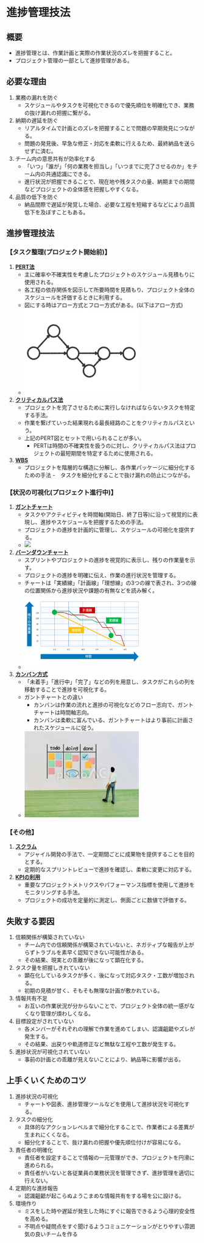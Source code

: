 # 進捗管理技法

## 概要
- 進捗管理とは、作業計画と実際の作業状況のズレを把握すること。
- プロジェクト管理の一部として進捗管理がある。

## 必要な理由
1. 業務の漏れを防ぐ
    - スケジュールやタスクを可視化できるので優先順位を明確化でき、業務の抜け漏れの把握に繋がる。
2. 納期の遅延を防ぐ
    - リアルタイムで計画とのズレを把握することで問題の早期発見につながる。
    - 問題の発見後、早急な修正・対応を柔軟に行えるため、最終納品を送らせずに済む。
3. チーム内の意思共有が効率化する
    - 「いつ」「誰が」「何の業務を担当し」「いつまでに完了させるのか」をチーム内の共通認識にできる。
    - 進行状況が把握できることで、現在地や残タスクの量、納期までの期間などプロジェクトの全体感を把握しやすくなる。
4. 品質の低下を防ぐ
    - 納品間際で遅延が発覚した場合、必要な工程を短縮するなどにより品質低下を及ぼすこともある。

## 進捗管理技法
### 【タスク整理(プロジェクト開始前)】
1. **<u>PERT法</u>**
    - 主に確率や不確実性を考慮したプロジェクトのスケジュール見積もりに使用される。
    - 各工程の依存関係を図示して所要時間を見積もり、プロジェクト全体のスケジュールを評価するときに利用する。
    - 図にする時はアロー方式とフロー方式がある。(以下はアロー方式)
    - <img width="300" src="img/PERT図.jpeg">
2. **<u>クリティカルパス法</u>**
    - プロジェクトを完了させるために実行しなければならないタスクを特定する手法。
    - 作業を繋げていった結果現れる最長経路のことをクリティカルパスという。
    - 上記のPERT図とセットで用いられることが多い。
        - PERTは時間の不確実性を扱うのに対し、クリティカルパス法はプロジェクトの最短期間を特定するために使用される。
3. **<u>WBS</u>**
    - プロジェクトを階層的な構造に分解し、各作業パッケージに細分化するための手法
    -　タスクを細分化することで抜け漏れの防止につながる。

### 【状況の可視化(プロジェクト進行中)】
1. **<u>ガントチャート</u>**
    - タスクやアクティビティを時間軸(開始日、終了日等)に沿って視覚的に表現し、進捗やスケジュールを把握するための手法。
    - プロジェクトの進捗を計画的に管理し、スケジュールの可視化を提供する。
    - <img width="300" src="img/ガントチャート.avif">
2. **<u>バーンダウンチャート</u>**
    - スプリントやプロジェクトの進捗を視覚的に表示し、残りの作業量を示す。
    - プロジェクトの進捗を明確に伝え、作業の進行状況を管理する。
    - チャートは「実績線」「計画線」「理想線」の3つの線で表され、3つの線の位置関係から進捗状況や課題の有無などを読み解く。
    - <img width="300" src="img/バーンダウンチャート.webp">
3. **<u>カンバン方式</u>**
    - 「未着手」「進行中」「完了」などの列を用意し、タスクがこれらの列を移動することで進捗を可視化する。
    - ガントチャートとの違い
        - カンバンは作業の流れと進捗の可視化などのフロー志向で、ガントチャートは時間軸志向。
        - カンバンは柔軟に富んでいる、ガントチャートはより事前に計画されたスケジュールに従う。
    - <img width="300" src="img/カンバン方式.jpeg">

### 【その他】
1. **<u>スクラム</u>**
    - アジャイル開発の手法で、一定期間ごとに成果物を提供することを目的とする。
    -  定期的なスプリントレビューで進捗を確認し、柔軟に変更に対応する。
2. **<u>KPIの利用</u>**
    - 重要なプロジェクトメトリクスやパフォーマンス指標を使用して進捗をモニタリングする手法。
    - プロジェクトの成功を定量的に測定し、側面ごとに数値で評価する。

## 失敗する要因
1. 信頼関係が構築されていない
    - チーム内での信頼関係が構築されていないと、ネガティブな報告が上がらずトラブルを素早く認知できない可能性がある。
    - その結果、現実との乖離が後になって顕在化する。
2. タスク量を把握しきれていない
    - 顕在化しているタスクが多く、後になって対応タスク・工数が増加される。
    - 初期の見積が甘く、そもそも無理な計画が敷かれている。
3. 情報共有不足
    - お互いの作業状況が分からないことで、プロジェクト全体の統一感がなくなり管理が煩わしくなる。
4. 目標設定がされていない
    - 各メンバーがそれぞれの理解で作業を進めてしまい、認識齟齬やズレが発生する。
    - その結果、出戻りや軌道修正など無駄な工程や工数が発生する。
5. 進捗状況が可視化されていない
    - 事前の計画との乖離が見えないことにより、納品等に影響が出る。

## 上手くいくためのコツ
1. 進捗状況の可視化
    - チャートや図表、進捗管理ツールなどを使用して進捗状況を可視化する。
2. タスクの細分化
    - 具体的なアクションレベルまで細分化することで、作業者による差異が生まれにくくなる。
    - 細分化することで、抜け漏れの把握や優先順位付けが容易になる。
3. 責任者の明確化
    - 責任者を設定することで情報の一元管理ができ、プロジェクトを円滑に進められる。
    - 責任者がいないと各従業員の業務状況を管理できず、進捗管理を適切に行えない。
4. 定期的な進捗報告
    - 認識齟齬が起こらぬようこまめな情報共有をする場を公に設ける。
5. 環境作り
    - ミスをした時や遅延が発生した時にすぐに報告できるよう心理的安全性を高める。
    - 不明点や疑問点をすぐ聞けるようコミュニケーションがとりやすい雰囲気の良いチームを作る